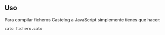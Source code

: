 ## Uso

Para compilar ficheros Castelog a JavaScript simplemente tienes que hacer:

```sh
calo fichero.calo
```